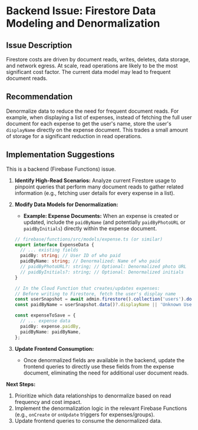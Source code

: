 # Backend Issue: Firestore Data Modeling and Denormalization

## Issue Description

Firestore costs are driven by document reads, writes, deletes, data storage, and network egress. At scale, read operations are likely to be the most significant cost factor. The current data model may lead to frequent document reads.

## Recommendation

Denormalize data to reduce the need for frequent document reads. For example, when displaying a list of expenses, instead of fetching the full user document for each expense to get the user's name, store the user's `displayName` directly on the expense document. This trades a small amount of storage for a significant reduction in read operations.

## Implementation Suggestions

This is a backend (Firebase Functions) issue.

1.  **Identify High-Read Scenarios:** Analyze current Firestore usage to pinpoint queries that perform many document reads to gather related information (e.g., fetching user details for every expense in a list).

2.  **Modify Data Models for Denormalization:**
    *   **Example: Expense Documents:** When an expense is created or updated, include the `paidByName` (and potentially `paidByPhotoURL` or `paidByInitials`) directly within the expense document.

    ```typescript
    // firebase/functions/src/models/expense.ts (or similar)
    export interface ExpenseData {
      // ... existing fields
      paidBy: string; // User ID of who paid
      paidByName: string; // Denormalized: Name of who paid
      // paidByPhotoURL?: string; // Optional: Denormalized photo URL
      // paidByInitials?: string; // Optional: Denormalized initials
    }

    // In the Cloud Function that creates/updates expenses:
    // Before writing to Firestore, fetch the user's display name
    const userSnapshot = await admin.firestore().collection('users').doc(expense.paidBy).get();
    const paidByName = userSnapshot.data()?.displayName || 'Unknown User';

    const expenseToSave = {
      // ... expense data
      paidBy: expense.paidBy,
      paidByName: paidByName,
    };
    ```

3.  **Update Frontend Consumption:**
    *   Once denormalized fields are available in the backend, update the frontend queries to directly use these fields from the expense document, eliminating the need for additional user document reads.

**Next Steps:**
1.  Prioritize which data relationships to denormalize based on read frequency and cost impact.
2.  Implement the denormalization logic in the relevant Firebase Functions (e.g., `onCreate` or `onUpdate` triggers for expenses/groups).
3.  Update frontend queries to consume the denormalized data.
